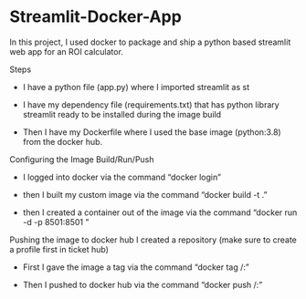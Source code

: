 # Streamlit-Docker-App

In this project, I used docker to package and ship a python based streamlit web app for an ROI calculator.

Steps

- I have a python file (app.py) where I imported streamlit as st

- I have my dependency file (requirements.txt) that has python library streamlit ready to be installed during the image build

- Then I have my Dockerfile where I used the base image (python:3.8) from the docker hub.

Configuring the Image Build/Run/Push

- I logged into docker via the command “docker login”

- then I built my custom image via the command “docker build -t <image-name> .”

- then I created a container out of the image via the command “docker run -d -p 8501:8501 <image-name>”

Pushing the image to docker hub I created a repository (make sure to create a profile first in ticket hub)

- First I gave the image a tag via the command “docker tag <image-id> <dockerhub-username>/<repo-name>:<tag>”

- Then I pushed to docker hub via the command “docker push <dockerhub-username>/<repo-name>:<tag>”
